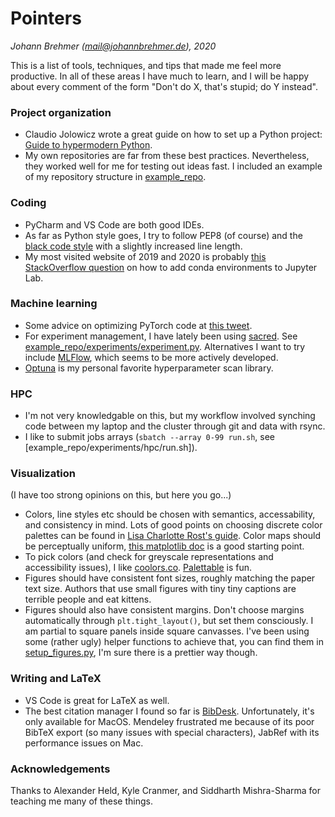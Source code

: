 # Pointers

*Johann Brehmer (mail@johannbrehmer.de), 2020*

This is a list of tools, techniques, and tips that made me feel more productive. In all of these areas I have much to learn, and I will be happy about every comment of the form "Don't do X, that's stupid; do Y instead".

### Project organization

- Claudio Jolowicz wrote a great guide on how to set up a Python project: [Guide to hypermodern Python](https://cjolowicz.github.io/posts/hypermodern-python-01-setup/).
- My own repositories are far from these best practices. Nevertheless, they worked well for me for testing out ideas fast. I included an example of my repository structure in [example_repo](./example_repo/).

### Coding

- PyCharm and VS Code are both good IDEs.
- As far as Python style goes, I try to follow PEP8 (of course) and the [black code style](https://black.readthedocs.io/) with a slightly increased line length.
- My most visited website of 2019 and 2020 is probably [this StackOverflow question](https://stackoverflow.com/questions/53004311/how-to-add-conda-environment-to-jupyter-lab) on how to add conda environments to Jupyter Lab.

### Machine learning

- Some advice on optimizing PyTorch code at [this tweet](https://twitter.com/karpathy/status/1299921324333170689).
- For experiment management, I have lately been using [sacred](https://github.com/IDSIA/sacred). See [example_repo/experiments/experiment.py](./example_repo/experiments/experiment.py). Alternatives I want to try include [MLFlow](https://mlflow.org/), which seems to be more actively developed. 
- [Optuna](https://optuna.readthedocs.io/en/stable/) is my personal favorite hyperparameter scan library.

### HPC

- I'm not very knowledgable on this, but my workflow involved synching code between my laptop and the cluster through git and data with rsync.
- I like to submit jobs arrays (`sbatch --array 0-99 run.sh`, see [example_repo/experiments/hpc/run.sh]).

### Visualization

(I have too strong opinions on this, but here you go...)

- Colors, line styles etc should be chosen with semantics, accessability, and consistency in mind. Lots of good points on choosing discrete color palettes can be found in [Lisa Charlotte Rost's guide](https://blog.datawrapper.de/beautifulcolors/). Color maps should be perceptually uniform, [this matplotlib doc](https://matplotlib.org/3.3.3/tutorials/colors/colormaps.html) is a good starting point.
- To pick colors (and check for greyscale representations and accessibility issues), I like [coolors.co](https://coolors.co). [Palettable](https://jiffyclub.github.io/palettable/) is fun.
- Figures should have consistent font sizes, roughly matching the paper text size. Authors that use small figures with tiny tiny captions are terrible people and eat kittens.
- Figures should also have consistent margins. Don't choose margins automatically through `plt.tight_layout()`, but set them consciously. I am partial to square panels inside square canvasses. I've been using some (rather ugly) helper functions to achieve that, you can find them in [setup_figures.py](./example_repo/experiments/evaluation/setup_figures.py), I'm sure there is a prettier way though.

### Writing and LaTeX

- VS Code is great for LaTeX as well.
- The best citation manager I found so far is [BibDesk](https://bibdesk.sourceforge.io/). Unfortunately, it's only available for MacOS. Mendeley frustrated me because of its poor BibTeX export (so many issues with special characters), JabRef with its performance issues on Mac.


### Acknowledgements

Thanks to Alexander Held, Kyle Cranmer, and Siddharth Mishra-Sharma for teaching me many of these things.

